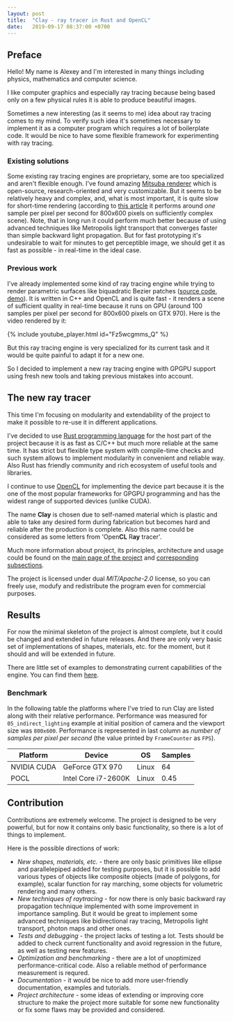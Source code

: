 ```yaml
---
layout: post
title:  "Clay - ray tracer in Rust and OpenCL"
date:   2019-09-17 08:37:00 +0700
---
```


## Preface

Hello! My name is Alexey and I'm interested in many things including physics, mathematics and computer science.

I like computer graphics and especially ray tracing because being based only on a few physical rules it is able to produce beautiful images.

Sometimes a new interesting (as it seems to me) idea about ray tracing comes to my mind. To verify such idea it's sometimes necessary to implement it as a computer program which requires a lot of boilerplate code. It would be nice to have some flexible framework for experimenting with ray tracing.

### Existing solutions

Some existing ray tracing engines are proprietary, some are too specialized and aren't flexible enough. I've found amazing [Mitsuba renderer](https://www.mitsuba-renderer.org/) which is open-source, research-oriented and very customizable. But it seems to be relatively heavy and complex, and, what is most important, it is quite slow for short-time rendering (according to [this article](https://www.cg.tuwien.ac.at/research/publications/2018/glanz-2017-pbrcomparison/) it performs around *one* sample per pixel per second for 800x600 pixels on sufficiently complex scene). Note, that in long run it could perform much better because of using advanced techniques like Metropolis light transport that converges faster than simple backward light propagation. But for fast prototyping it's undesirable to wait for minutes to get perceptible image, we should get it as fast as possible - in real-time in the ideal case.

### Previous work

I've already implemented some kind of ray tracing engine while trying to render parametric surfaces like biquadratic Bezier patches ([source code](https://github.com/agerasev/cltracer), [demo](https://youtu.be/Fz5wcgmms_Q)). It is written in C++ and OpenCL and is quite fast - it renders a scene of sufficient quality in real-time because it runs on GPU (around 100 samples per pixel per second for 800x600 pixels on GTX 970). Here is the video rendered by it:

{% include youtube_player.html id="Fz5wcgmms_Q" %}

But this ray tracing engine is very specialized for its current task and it would be quite painful to adapt it for a new one.

So I decided to implement a new ray tracing engine with GPGPU support using fresh new tools and taking previous mistakes into account. 

## The new ray tracer

This time I'm focusing on modularity and extendability of the project to make it possible to re-use it in different applications.

I've decided to use [Rust programming language](https://www.rust-lang.org/) for the host part of the project because it is as fast as C/C++ but much more reliable at the same time. It has strict but flexible type system with compile-time checks and such system allows to implement modularity in convenient and reliable way. Also Rust has friendly community and rich ecosystem of useful tools and libraries.

I continue to use [OpenCL](https://www.khronos.org/opencl/) for implementing the device part because it is the one of the most popular frameworks for GPGPU programming and has the widest range of supported devices (unlike CUDA).

The name **Clay** is chosen due to self-named material which is plastic and able to take any desired form during fabrication but becomes hard and reliable after the production is complete. Also this name could be considered as some letters from 'Open**CL** R**ay** tracer'.

Much more information about project, its principles, architecture and usage could be found on the [main page of the project](/) and [corresponding](/architecture) [subsections](/usage).

The project is licensed under dual *MIT/Apache-2.0* license, so you can freely use, modufy and redistribute the program even for commercial purposes.

## Results

For now the minimal skeleton of the project is almost complete, but it could be changed and extended in future releases. And there are only very basic set of implementations of shapes, materials, etc. for the moment, but it should and will be extended in future.

There are little set of examples to demonstrating current capabilities of the engine. You can find them [here](/usage/#examples).

### Benchmark

In the following table the platforms where I've tried to run Clay are listed along with their relative performance. Performance was measured for `05_indirect_lighting` example at initial position of camera and the viewport size was `800x600`. Performance is represented in last column as *number of samples per pixel per second* (the value printed by `FrameCounter` as `FPS`).

| Platform             | Device               | OS      | Samples |
|----------------------|----------------------|---------|---------|
| NVIDIA CUDA          | GeForce GTX 970      | Linux   | 64      |
| POCL                 | Intel Core i7-2600K  | Linux   | 0.45    |

## Contribution

Contributions are extremely welcome. The project is designed to be very powerful, but for now it contains only basic functionality, so there is a lot of things to implement.

Here is the possible directions of work:

+ *New shapes, materials, etc.* - there are only basic primitives like ellipse and parallelepiped added for testing purposes, but it is possible to add various types of objects like composite objects (made of polygons, for example), scalar function for ray marching, some objects for volumetric rendering and many others.
+ *New techniques of raytracing* - for now there is only basic backward ray propagation technique implemented with some improvement in importance sampling. But it would be great to implement some advanced techniques like bidirectional ray tracing, Metropolis light transport, photon maps and other ones.
+ *Tests and debugging* - the project lacks of testing a lot. Tests should be added to check current functionality and avoid regression in the future, as well as testing new features.
+ *Optimization and benchmarking* - there are a lot of unoptimized performance-critical code. Also a reliable method of performance measurement is requred.
+ *Documentation* - it would be nice to add more user-friendly documentation, examples and tutorials.
+ *Project architecture* - some ideas of extending or improving core structure to make the project more suitable for some new functionality or fix some flaws may be provided and considered.
